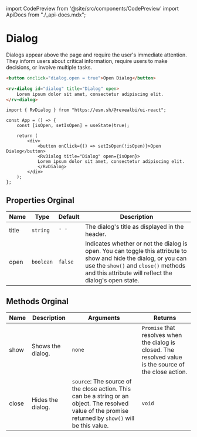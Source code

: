 import CodePreview from '@site/src/components/CodePreview'
import ApiDocs from "./_api-docs.mdx";

# Dialog

Dialogs appear above the page and require the user's immediate attention. They inform users about critical information, require users to make decisions, or involve multiple tasks.

<CodePreview previewHeight="450" sourceOpen="true">

```html
<button onclick="dialog.open = true">Open Dialog</button>

<rv-dialog id="dialog" title="Dialog" open>
    Lorem ipsum dolor sit amet, consectetur adipiscing elit.
</rv-dialog>
```

```tsx
import { RvDialog } from "https://esm.sh/@revealbi/ui-react";

const App = () => {
    const [isOpen, setIsOpen] = useState(true);

    return (
        <div>
            <button onClick={() => setIsOpen(!isOpen)}>Open Dialog</button>
            <RvDialog title="Dialog" open={isOpen}>
            Lorem ipsum dolor sit amet, consectetur adipiscing elit.
            </RvDialog>
        </div>
    );
};
```

</CodePreview>

## Properties Orginal

| Name  | Type        | Default | Description                                                                       |
| ----- | ----------- | ------- | --------------------------------------------------------------------------------- |
| title | `string`    | `' '`   | The dialog's title as displayed in the header. |
| open  | `boolean`   | `false` | Indicates whether or not the dialog is open. You can toggle this attribute to show and hide the dialog, or you can use the `show()` and `close()` methods and this attribute will reflect the dialog's open state. | 

## Methods Orginal

| Name  | Description        | Arguments                                                                                                         | Returns |
| ----- | ------------------ | ----------------------------------------------------------------------------------------------------------------- | ------ |
| show  | Shows the dialog.  | `none` | `Promise` that resolves when the dialog is closed. The resolved value is the source of the close action. |
| close | Hides the dialog.  | `source`: The source of the close action. This can be a string or an object. The resolved value of the promise returned by `show()` will be this value. | `void` |


<ApiDocs path="dialog/dialog.component.ts" />
